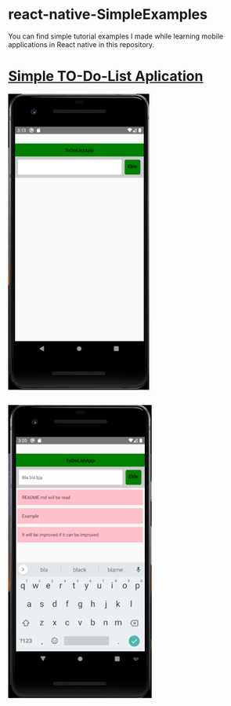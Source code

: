 # react-native-SimpleExamples

You can find simple tutorial examples I made while learning mobile applications in React native in this repository.

# [Simple TO-Do-List Aplication](https://github.com/Meleknaz/react-native-SimpleExamples/tree/main/ToDoListApp)

![](images/todo1.png)

```JavaScript
```
![](images/todo2.png)


